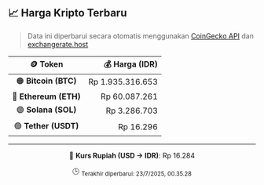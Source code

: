 

<!-- HARGA_KRIPTO -->
## 📈 Harga Kripto Terbaru

> Data ini diperbarui secara otomatis menggunakan [CoinGecko API](https://www.coingecko.com/) dan [exchangerate.host](https://exchangerate.host/)

<div align="center">

| 🪙 Token | 💰 Harga (IDR) |
|:------:|---------------:|
| 🟠 **Bitcoin (BTC)**   | Rp 1.935.316.653 |
| 🔵 **Ethereum (ETH)**  | Rp 60.087.261 |
| 🟣 **Solana (SOL)**    | Rp 3.286.703 |
| 🟢 **Tether (USDT)**   | Rp 16.296 |

---

💱 **Kurs Rupiah (USD → IDR)**: Rp 16.284

🕒 <sub>Terakhir diperbarui: 23/7/2025, 00.35.28</sub>

</div>
<!-- /HARGA_KRIPTO -->